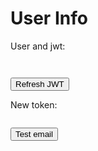 # User Info

<!-- markdownlint-disable MD033 -->

User and jwt:

<pre id="user-login"></pre>

<pre id="expires"></pre>

<button id="refresh" onclick="refresh()">Refresh JWT</button>

<p>New token:</p>
<pre id="jwt"></pre>

<button id="email" onclick="email()">Test email</button>

<script defer>

function formatToken(token) {
  return JSON.stringify(JSON.parse(atob(token.split('.')[1])), null, 2)
}

function format(obj) {
  const exp = new Date(obj.token.expires_at)
  const expired = new Date() > exp
  const us = JSON.stringify(obj, null, 2)
  const token = formatToken(obj.token.access_token)

  return `${(expired) ? 'EXPIRED!:' : 'Expires:'} ${exp}\r\n\r\n${us}\r\n\r\n${token}`
}

addUserStateHandler(({user, state}) => {
if (state == 'login') {
    document.querySelector('#user-login').textContent= user ? format(user) : ''
  }
  if (state == 'logout') {
    document.querySelector('#user-login').textContent= ''
  }
})

function refresh() {
  netlifyIdentity.refresh().then((jwt)=>{
    document.querySelector('#jwt').textContent = formatToken(jwt)
  })
}

function email() {
 callFunctionWithAuth('/.netlify/functions/send-email')
}

</script>
